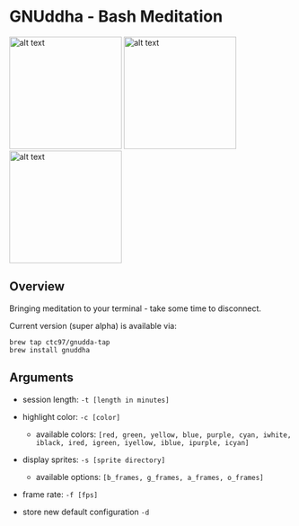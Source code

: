 # GNUddha - Bash Meditation

<img src="content/Screenshot 2024-09-21 at 4.26.51 PM.png" alt="alt text" width="200"/>
<img src="content/Screenshot 2024-09-21 at 4.23.49 PM.png" alt="alt text" width="200"/>
<img src="content/Screenshot 2024-09-21 at 4.27.37 PM.png" alt="alt text" width="200"/>


## Overview

Bringing meditation to your terminal - take some time to disconnect.

Current version (super alpha) is available via:

```
brew tap ctc97/gnudda-tap
brew install gnuddha
```

## Arguments
- session length: ```-t [length in minutes]```

- highlight color: ```-c [color]```
    - available colors: ```[red, green, yellow, blue, purple, cyan, iwhite, iblack, ired, igreen, iyellow, iblue, ipurple, icyan]```
- display sprites: ```-s [sprite directory]```
    - available options: ```[b_frames, g_frames, a_frames, o_frames]```
- frame rate: ```-f [fps]```
- store new default configuration ```-d```    
